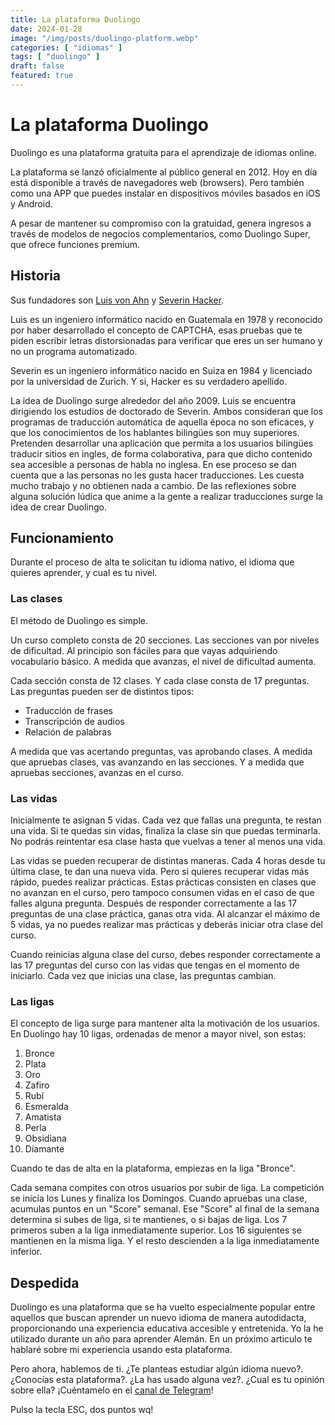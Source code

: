 ```yaml
---
title: La plataforma Duolingo
date: 2024-01-28
image: "/img/posts/duolingo-platform.webp"
categories: [ "idiomas" ]
tags: [ "duolingo" ]
draft: false
featured: true
---
```


# La plataforma Duolingo

Duolingo es una plataforma gratuita para el aprendizaje de idiomas online.

La plataforma se lanzó oficialmente al público general en 2012. Hoy en día está disponible a través de navegadores web (browsers). Pero también como una APP que puedes instalar en dispositivos móviles basados en iOS y Android.

A pesar de mantener su compromiso con la gratuidad, genera ingresos a través de modelos de negocios complementarios, como Duolingo Super, que ofrece funciones premium.

## Historia

Sus fundadores son [Luis von Ahn](https://www.cs.cmu.edu/~biglou/) y [Severin Hacker](https://severinhacker.com/).

Luis es un ingeniero informático nacido en Guatemala en 1978 y reconocido por haber desarrollado el concepto de CAPTCHA, esas pruebas que te piden escribir letras distorsionadas para verificar que eres un ser humano y no un programa automatizado.

Severin es un ingeniero informático nacido en Suiza en 1984 y licenciado por la universidad de Zurich. Y si, Hacker es su verdadero apellido.

La idea de Duolingo surge alrededor del año 2009. Luis se encuentra dirigiendo los estudios de doctorado de Severin. Ambos consideran que los programas de traducción automática de aquella época no son eficaces, y que los conocimientos de los hablantes bilingües son muy superiores. Pretenden desarrollar una aplicación que permita a los usuarios bilingües traducir sitios en ingles, de forma colaborativa, para que dicho contenido sea accesible a personas de habla no inglesa. En ese proceso se dan cuenta que a las personas no les gusta hacer traducciones. Les cuesta mucho trabajo y no obtienen nada a cambio. De las reflexiones sobre alguna solución lúdica que anime a la gente a realizar traducciones surge la idea de crear Duolingo.

## Funcionamiento

Durante el proceso de alta te solicitan tu idioma nativo, el idioma que quieres aprender, y cual es tu nivel.

### Las clases

El método de Duolingo es simple.

Un curso completo consta de 20 secciones. Las secciones van por niveles de dificultad. Al principio son fáciles para que vayas adquiriendo vocabulario básico. A medida que avanzas, el nivel de dificultad aumenta.

Cada sección consta de 12 clases. Y cada clase consta de 17 preguntas. Las preguntas pueden ser de distintos tipos:

- Traducción de frases
- Transcripción de audios
- Relación de palabras

A medida que vas acertando preguntas, vas aprobando clases. A medida que apruebas clases, vas avanzando en las secciones. Y a medida que apruebas secciones, avanzas en el curso.

### Las vidas

Inicialmente te asignan 5 vidas. Cada vez que fallas una pregunta, te restan una vida. Si te quedas sin vidas, finaliza la clase sin que puedas terminarla. No podrás reintentar esa clase hasta que vuelvas a tener al menos una vida.

Las vidas se pueden recuperar de distintas maneras. Cada 4 horas desde tu última clase, te dan una nueva vida. Pero si quieres recuperar vidas más rápido, puedes realizar prácticas. Estas prácticas consisten en clases que no avanzan en el curso, pero tampoco consumen vidas en el caso de que falles alguna pregunta. Después de responder correctamente a las 17 preguntas de una clase práctica, ganas otra vida. Al alcanzar el máximo de 5 vidas, ya no puedes realizar mas prácticas y deberás iniciar otra clase del curso.

Cuando reinicias alguna clase del curso, debes responder correctamente a las 17 preguntas del curso con las vidas que tengas en el momento de iniciarlo. Cada vez que inicias una clase, las preguntas cambian.

### Las ligas

El concepto de liga surge para mantener alta la motivación de los usuarios. En Duolingo hay 10 ligas, ordenadas de menor a mayor nivel, son estas:

1. Bronce
2. Plata
3. Oro
4. Zafiro
5. Rubí
6. Esmeralda
7. Amatista
8. Perla
9. Obsidiana
10. Diamante

Cuando te das de alta en la plataforma, empiezas en la liga "Bronce".

Cada semana compites con otros usuarios por subir de liga. La competición se inicia los Lunes y finaliza los Domingos. Cuando apruebas una clase, acumulas puntos en un "Score" semanal. Ese "Score" al final de la semana determina si subes de liga, si te mantienes, o si bajas de liga. Los 7 primeros suben a la liga inmediatamente superior. Los 16 siguientes se mantienen en la misma liga. Y el resto descienden a la liga inmediatamente inferior.

## Despedida

Duolingo es una plataforma que se ha vuelto especialmente popular entre aquellos que buscan aprender un nuevo idioma de manera autodidacta, proporcionando una experiencia educativa accesible y entretenida. Yo la he utilizado durante un año para aprender Alemán. En un próximo articulo te hablaré sobre mi experiencia usando esta plataforma.

Pero ahora, hablemos de ti. ¿Te planteas estudiar algún idioma nuevo?. ¿Conocías esta plataforma?. ¿La has usado alguna vez?. ¿Cual es tu opinión sobre ella? ¡Cuéntamelo en el [canal de Telegram](https://t.me/lateclaescape)!

Pulso la tecla ESC, dos puntos wq!
